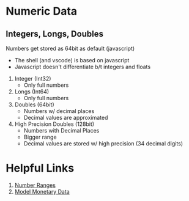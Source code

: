 # Numeric Data

## Integers, Longs, Doubles

Numbers get stored as 64bit as default (javascript)
- The shell (and vscode) is based on javascript
- Javascript doesn't differentiate b/t integers and floats


1. Integer (Int32)
    - Only full numbers
1. Longs (Int64)
    - Only full numbers
1. Doubles (64bit)
    - Numbers w/ decimal places
    - Decimal values are approximated
1. High Precision Doubles (128bit)
    - Numbers with Decimal Places
    - Bigger range
    - Decimal values are stored w/ high precision (34 decimal digits)

# Helpful Links

1. [Number Ranges](https://social.msdn.microsoft.com/Forums/vstudio/en-US/d2f723c7-f00a-4600-945a-72da23cbc53d/can-anyone-explain-clearly-about-float-vs-decimal-vs-double-?forum=csharpgeneral)
1. [Model Monetary Data](https://docs.mongodb.com/manual/tutorial/model-monetary-data/)